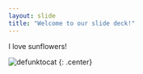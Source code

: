 ```yaml
---
layout: slide
title: "Welcome to our slide deck!"
---
```


I love sunflowers!

![defunktocat](https://octodex.github.com/images/defunktocat.png)
{: .center}
